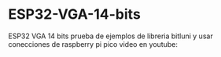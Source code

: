 # ESP32-VGA-14-bits
ESP32 VGA 14 bits prueba de ejemplos de libreria bitluni y usar conecciones de raspberry pi pico video en youtube:
